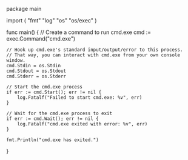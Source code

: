 package main

import (
    "fmt"
    "log"
    "os"
    "os/exec"
)

func main() {
    // Create a command to run cmd.exe
    cmd := exec.Command("cmd.exe")

    // Hook up cmd.exe's standard input/output/error to this process.
    // That way, you can interact with cmd.exe from your own console window.
    cmd.Stdin = os.Stdin
    cmd.Stdout = os.Stdout
    cmd.Stderr = os.Stderr

    // Start the cmd.exe process
    if err := cmd.Start(); err != nil {
        log.Fatalf("Failed to start cmd.exe: %v", err)
    }

    // Wait for the cmd.exe process to exit
    if err := cmd.Wait(); err != nil {
        log.Fatalf("cmd.exe exited with error: %v", err)
    }

    fmt.Println("cmd.exe has exited.")
}